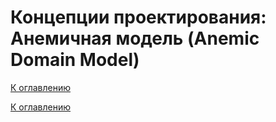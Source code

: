 # Концепции проектирования: Анемичная модель (Anemic Domain Model)

<!--
https://emacsway.github.io/ru/anemic-domain-model/
-->

[К оглавлению](../../README.md)



[К оглавлению](../../README.md)
